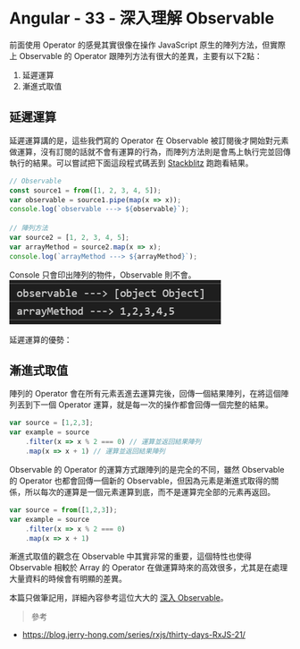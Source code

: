 # Angular - 33 - 深入理解 Observable
前面使用 Operator 的感覺其實很像在操作 JavaScript 原生的陣列方法，但實際上 Observable 的 Operator 跟陣列方法有很大的差異，主要有以下2點：
1. 延遲運算
2. 漸進式取值

## 延遲運算
延遲運算講的是，這些我們寫的 Operator 在 Observable 被訂閱後才開始對元素做運算，沒有訂閱的話就不會有運算的行為，而陣列方法則是會馬上執行完並回傳執行的結果。可以嘗試把下面這段程式碼丟到 [Stackblitz](https://stackblitz.com/) 跑跑看結果。

```ts
// Observable
const source1 = from([1, 2, 3, 4, 5]);
var observable = source1.pipe(map(x => x));
console.log(`observable ---> ${observable}`);

// 陣列方法
var source2 = [1, 2, 3, 4, 5];
var arrayMethod = source2.map(x => x);
console.log(`arrayMethod ---> ${arrayMethod}`);
```
Console 只會印出陣列的物件，Observable 則不會。
![](/images/32-1.png)

延遲運算的優勢：

## 漸進式取值
陣列的 Operator 會在所有元素丟進去運算完後，回傳一個結果陣列，在將這個陣列丟到下一個 Operator 運算，就是每一次的操作都會回傳一個完整的結果。
```ts
var source = [1,2,3];
var example = source
    .filter(x => x % 2 === 0) // 運算並返回結果陣列
    .map(x => x + 1) // 運算並返回結果陣列
```


Observable 的 Operator 的運算方式跟陣列的是完全的不同，雖然 Observable 的 Operator 也都會回傳一個新的 Observable，但因為元素是漸進式取得的關係，所以每次的運算是一個元素運算到底，而不是運算完全部的元素再返回。

```ts
var source = from([1,2,3]);
var example = source
    .filter(x => x % 2 === 0)
    .map(x => x + 1)
```

漸進式取值的觀念在 Observable 中其實非常的重要，這個特性也使得 Observable 相較於 Array 的 Operator 在做運算時來的高效很多，尤其是在處理大量資料的時候會有明顯的差異。

本篇只做筆記用，詳細內容參考這位大大的 [深入 Observable](https://blog.jerry-hong.com/series/rxjs/thirty-days-RxJS-21/)。

> 參考
* https://blog.jerry-hong.com/series/rxjs/thirty-days-RxJS-21/